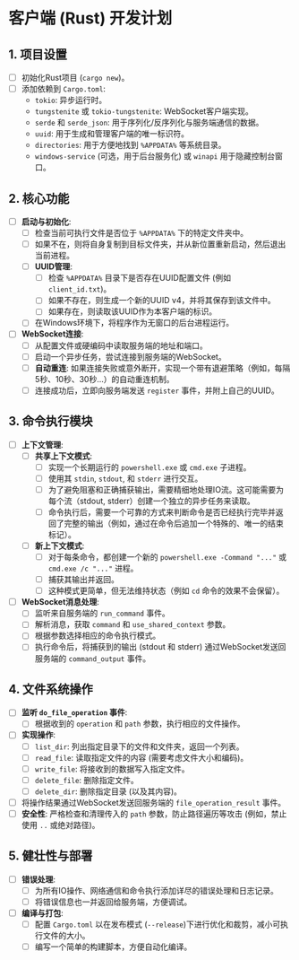 # 客户端 (Rust) 开发计划

## 1. 项目设置

- [ ] 初始化Rust项目 (`cargo new`)。
- [ ] 添加依赖到 `Cargo.toml`:
    - `tokio`: 异步运行时。
    - `tungstenite` 或 `tokio-tungstenite`: WebSocket客户端实现。
    - `serde` 和 `serde_json`: 用于序列化/反序列化与服务端通信的数据。
    - `uuid`: 用于生成和管理客户端的唯一标识符。
    - `directories`: 用于方便地找到 `%APPDATA%` 等系统目录。
    - `windows-service` (可选，用于后台服务化) 或 `winapi` 用于隐藏控制台窗口。

## 2. 核心功能

- [ ] **启动与初始化**:
    - [ ] 检查当前可执行文件是否位于 `%APPDATA%` 下的特定文件夹中。
    - [ ] 如果不在，则将自身复制到目标文件夹，并从新位置重新启动，然后退出当前进程。
    - [ ] **UUID管理**:
        - [ ] 检查 `%APPDATA%` 目录下是否存在UUID配置文件 (例如 `client_id.txt`)。
        - [ ] 如果不存在，则生成一个新的UUID v4，并将其保存到该文件中。
        - [ ] 如果存在，则读取该UUID作为本客户端的标识。
    - [ ] 在Windows环境下，将程序作为无窗口的后台进程运行。

- [ ] **WebSocket连接**:
    - [ ] 从配置文件或硬编码中读取服务端的地址和端口。
    - [ ] 启动一个异步任务，尝试连接到服务端的WebSocket。
    - [ ] **自动重连**: 如果连接失败或意外断开，实现一个带有退避策略（例如，每隔5秒、10秒、30秒...）的自动重连机制。
    - [ ] 连接成功后，立即向服务端发送 `register` 事件，并附上自己的UUID。

## 3. 命令执行模块

- [ ] **上下文管理**:
    - [ ] **共享上下文模式**:
        - [ ] 实现一个长期运行的 `powershell.exe` 或 `cmd.exe` 子进程。
        - [ ] 使用其 `stdin`, `stdout`, 和 `stderr` 进行交互。
        - [ ] 为了避免阻塞和正确捕获输出，需要精细地处理IO流。这可能需要为每个流（stdout, stderr）创建一个独立的异步任务来读取。
        - [ ] 命令执行后，需要一个可靠的方式来判断命令是否已经执行完毕并返回了完整的输出（例如，通过在命令后追加一个特殊的、唯一的结束标记）。
    - [ ] **新上下文模式**:
        - [ ] 对于每条命令，都创建一个新的 `powershell.exe -Command "..."` 或 `cmd.exe /c "..."` 进程。
        - [ ] 捕获其输出并返回。
        - [ ] 这种模式更简单，但无法维持状态（例如 `cd` 命令的效果不会保留）。

- [ ] **WebSocket消息处理**:
    - [ ] 监听来自服务端的 `run_command` 事件。
    - [ ] 解析消息，获取 `command` 和 `use_shared_context` 参数。
    - [ ] 根据参数选择相应的命令执行模式。
    - [ ] 执行命令后，将捕获到的输出 (stdout 和 stderr) 通过WebSocket发送回服务端的 `command_output` 事件。

## 4. 文件系统操作

- [ ] **监听 `do_file_operation` 事件**:
    - [ ] 根据收到的 `operation` 和 `path` 参数，执行相应的文件操作。
- [ ] **实现操作**:
    - [ ] `list_dir`: 列出指定目录下的文件和文件夹，返回一个列表。
    - [ ] `read_file`: 读取指定文件的内容 (需要考虑文件大小和编码)。
    - [ ] `write_file`: 将接收到的数据写入指定文件。
    - [ ] `delete_file`: 删除指定文件。
    - [ ] `delete_dir`: 删除指定目录 (以及其内容)。
- [ ] 将操作结果通过WebSocket发送回服务端的 `file_operation_result` 事件。
- [ ] **安全性**: 严格检查和清理传入的 `path` 参数，防止路径遍历等攻击 (例如，禁止使用 `..` 或绝对路径)。

## 5. 健壮性与部署

- [ ] **错误处理**:
    - [ ] 为所有IO操作、网络通信和命令执行添加详尽的错误处理和日志记录。
    - [ ] 将错误信息也一并返回给服务端，方便调试。
- [ ] **编译与打包**:
    - [ ] 配置 `Cargo.toml` 以在发布模式 (`--release`)下进行优化和裁剪，减小可执行文件的大小。
    - [ ] 编写一个简单的构建脚本，方便自动化编译。